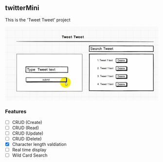 ## twitterMini
This is the 'Tweet Tweet' project

![HTML View](./skeleton.png)
### Features
 - [ ] CRUD (Create)
 - [ ] CRUD (Read)
 - [ ] CRUD (Update)
 - [ ] CRUD (Delete)
 - [x] Character length valdiation
 - [ ] Real time display
 - [ ] Wild Card Search
